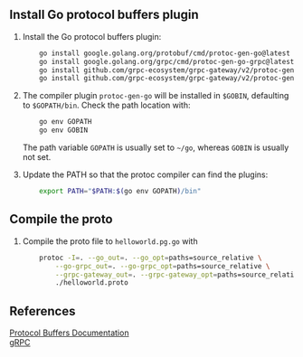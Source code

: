 ## Install Go protocol buffers plugin
1.  Install the Go protocol buffers plugin:
    ```bash
        go install google.golang.org/protobuf/cmd/protoc-gen-go@latest
        go install google.golang.org/grpc/cmd/protoc-gen-go-grpc@latest  # register gRPC server
        go install github.com/grpc-ecosystem/grpc-gateway/v2/protoc-gen-grpc-gateway@latest # install  gRPC-Gateway, a reverse-proxy server which translates a RESTful HTTP API into gRPC
        go install github.com/grpc-ecosystem/grpc-gateway/v2/protoc-gen-openapiv2@latest
    ```

2.  The compiler plugin `protoc-gen-go` will be installed in `$GOBIN`, defaulting to `$GOPATH/bin`.
    Check the path location with:
    ```bash
        go env GOPATH
        go env GOBIN
    ```
    The path variable `GOPATH` is usually set to `~/go`, whereas `GOBIN` is usually not set.

3.  Update the PATH so that the protoc compiler can find the plugins:
    ```bash
        export PATH="$PATH:$(go env GOPATH)/bin"
    ```

## Compile the proto
1.  Compile the proto file to `helloworld.pg.go` with
    ```bash
        protoc -I=. --go_out=. --go_opt=paths=source_relative \
            --go-grpc_out=. --go-grpc_opt=paths=source_relative \
            --grpc-gateway_out=. --grpc-gateway_opt=paths=source_relative --grpc-gateway_opt=generate_unbound_methods=true \
            ./helloworld.proto
    ```

## References
[Protocol Buffers Documentation](https://protobuf.dev/getting-started/gotutorial/) <br>
[gRPC](https://grpc.io/docs/languages/go/quickstart/)

